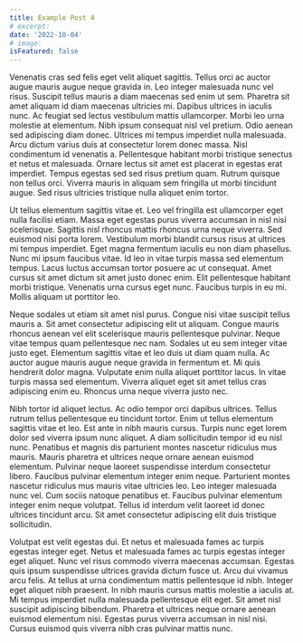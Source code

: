 ```yaml
---
title: Example Post 4
# excerpt:
date: '2022-10-04'
# image:
isFeatured: false
---
```


Venenatis cras sed felis eget velit aliquet sagittis. Tellus orci ac auctor augue mauris augue neque gravida in. Leo integer malesuada nunc vel risus. Suscipit tellus mauris a diam maecenas sed enim ut sem. Pharetra sit amet aliquam id diam maecenas ultricies mi. Dapibus ultrices in iaculis nunc. Ac feugiat sed lectus vestibulum mattis ullamcorper. Morbi leo urna molestie at elementum. Nibh ipsum consequat nisl vel pretium. Odio aenean sed adipiscing diam donec. Ultrices mi tempus imperdiet nulla malesuada. Arcu dictum varius duis at consectetur lorem donec massa. Nisl condimentum id venenatis a. Pellentesque habitant morbi tristique senectus et netus et malesuada. Ornare lectus sit amet est placerat in egestas erat imperdiet. Tempus egestas sed sed risus pretium quam. Rutrum quisque non tellus orci. Viverra mauris in aliquam sem fringilla ut morbi tincidunt augue. Sed risus ultricies tristique nulla aliquet enim tortor.

Ut tellus elementum sagittis vitae et. Leo vel fringilla est ullamcorper eget nulla facilisi etiam. Massa eget egestas purus viverra accumsan in nisl nisi scelerisque. Sagittis nisl rhoncus mattis rhoncus urna neque viverra. Sed euismod nisi porta lorem. Vestibulum morbi blandit cursus risus at ultrices mi tempus imperdiet. Eget magna fermentum iaculis eu non diam phasellus. Nunc mi ipsum faucibus vitae. Id leo in vitae turpis massa sed elementum tempus. Lacus luctus accumsan tortor posuere ac ut consequat. Amet cursus sit amet dictum sit amet justo donec enim. Elit pellentesque habitant morbi tristique. Venenatis urna cursus eget nunc. Faucibus turpis in eu mi. Mollis aliquam ut porttitor leo.

Neque sodales ut etiam sit amet nisl purus. Congue nisi vitae suscipit tellus mauris a. Sit amet consectetur adipiscing elit ut aliquam. Congue mauris rhoncus aenean vel elit scelerisque mauris pellentesque pulvinar. Neque vitae tempus quam pellentesque nec nam. Sodales ut eu sem integer vitae justo eget. Elementum sagittis vitae et leo duis ut diam quam nulla. Ac auctor augue mauris augue neque gravida in fermentum et. Mi quis hendrerit dolor magna. Vulputate enim nulla aliquet porttitor lacus. In vitae turpis massa sed elementum. Viverra aliquet eget sit amet tellus cras adipiscing enim eu. Rhoncus urna neque viverra justo nec.

Nibh tortor id aliquet lectus. Ac odio tempor orci dapibus ultrices. Tellus rutrum tellus pellentesque eu tincidunt tortor. Enim ut tellus elementum sagittis vitae et leo. Est ante in nibh mauris cursus. Turpis nunc eget lorem dolor sed viverra ipsum nunc aliquet. A diam sollicitudin tempor id eu nisl nunc. Penatibus et magnis dis parturient montes nascetur ridiculus mus mauris. Mauris pharetra et ultrices neque ornare aenean euismod elementum. Pulvinar neque laoreet suspendisse interdum consectetur libero. Faucibus pulvinar elementum integer enim neque. Parturient montes nascetur ridiculus mus mauris vitae ultricies leo. Leo integer malesuada nunc vel. Cum sociis natoque penatibus et. Faucibus pulvinar elementum integer enim neque volutpat. Tellus id interdum velit laoreet id donec ultrices tincidunt arcu. Sit amet consectetur adipiscing elit duis tristique sollicitudin.

Volutpat est velit egestas dui. Et netus et malesuada fames ac turpis egestas integer eget. Netus et malesuada fames ac turpis egestas integer eget aliquet. Nunc vel risus commodo viverra maecenas accumsan. Egestas quis ipsum suspendisse ultrices gravida dictum fusce ut. Arcu dui vivamus arcu felis. At tellus at urna condimentum mattis pellentesque id nibh. Integer eget aliquet nibh praesent. In nibh mauris cursus mattis molestie a iaculis at. Mi tempus imperdiet nulla malesuada pellentesque elit eget. Sit amet nisl suscipit adipiscing bibendum. Pharetra et ultrices neque ornare aenean euismod elementum nisi. Egestas purus viverra accumsan in nisl nisi. Cursus euismod quis viverra nibh cras pulvinar mattis nunc.
